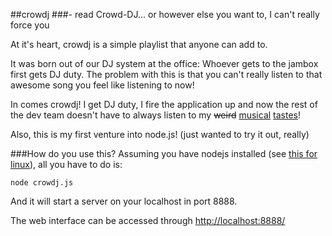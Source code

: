 ##crowdj
###- read Crowd-DJ... or however else you want to, I can't really force you

At it's heart, crowdj is a simple playlist that anyone can add to.

It was born out of our DJ system at the office: Whoever gets to the jambox first gets DJ duty.
The problem with this is that you can't really listen to that awesome song you feel like listening to now!

In comes crowdj! I get DJ duty, I fire the application up and now the rest of the dev team doesn't have to always listen to my ~~weird~~ 
[musical](http://www.youtube.com/watch?v=gvyEqv3iSQ8) [tastes](http://www.youtube.com/watch?v=eN7dYDYfvVg)!

Also, this is my first venture into node.js! (just wanted to try it out, really)


###How do you use this?
Assuming you have nodejs installed (see [this for linux](https://github.com/joyent/node/wiki/Installing-Node.js-via-package-manager)), all you have to do is:

```shell
node crowdj.js
```

And it will start a server on your localhost in port 8888.

The web interface can be accessed through [http://localhost:8888/](http://localhost:8888/)
